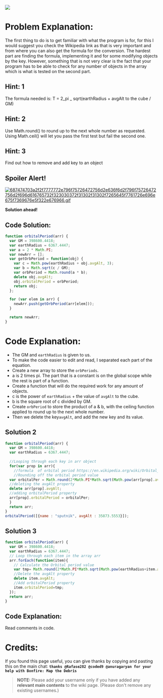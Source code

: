 ![](http://i.imgur.com/jSJ4E7L.jpg)

# Problem Explanation:
The first thing to do is to get familiar with what the program is for, for this I would suggest you check the Wikipedia link as that is very important and from where you can also get the formula for the conversion. The hardest part are finding the formula, implementing it and for some modifying objects by the key. However, something that is not very clear is the fact that your program has to be able to check for any number of objects in the array which is what is tested on the second part.

## Hint: 1
The formula needed is: T = 2_pi _ sqrt(earthRadius + avgAlt to the cube / GM)

## Hint: 2
Use Math.round() to round up to the next whole number as requested. Using Math.ceil() will let you pass the first test but fail the second one.

## Hint: 3
Find out how to remove and add key to an object

## Spoiler Alert!
[![687474703a2f2f7777772e796f75726472756d2e636f6d2f796f75726472756d2f696d616765732f323030372f31302f31302f7265645f7761726e696e675f7369676e5f322e676966.gif](https://files.gitter.im/FreeCodeCamp/Wiki/nlOm/thumb/687474703a2f2f7777772e796f75726472756d2e636f6d2f796f75726472756d2f696d616765732f323030372f31302f31302f7265645f7761726e696e675f7369676e5f322e676966.gif)](https://files.gitter.im/FreeCodeCamp/Wiki/nlOm/687474703a2f2f7777772e796f75726472756d2e636f6d2f796f75726472756d2f696d616765732f323030372f31302f31302f7265645f7761726e696e675f7369676e5f322e676966.gif)

**Solution ahead!**

## Code Solution:

```js
function orbitalPeriod(arr) {
  var GM = 398600.4418;
  var earthRadius = 6367.4447;
  var a = 2 * Math.PI;
  var newArr = [];
  var getOrbPeriod = function(obj) {
    var c = Math.pow(earthRadius + obj.avgAlt, 3);
    var b = Math.sqrt(c / GM);
    var orbPeriod = Math.round(a * b);
    delete obj.avgAlt;
    obj.orbitalPeriod = orbPeriod;
    return obj;
  };

  for (var elem in arr) {
    newArr.push(getOrbPeriod(arr[elem]));
  }

  return newArr;
}
```

# Code Explanation:
- The GM and `earthRadius` is given to us.
- To make the code easier to edit and read, I separated each part of the equation.
- Create a new array to store the `orbPeriods`.
- a is 2 times pi. The part that is a constant is on the global scope while the rest is part of a function.
- Create a function that will do the required work for any amount of objects.
- c is the power of `earthRadius` + the value of `avgAlt` to the cube.
- b is the square root of c divided by GM.
- Create `orbPeriod` to store the product of a & b, with the ceiling function applied to round up to the next whole number.
- Then we delete the key`avgAlt`, and add the new key and its value.

## Solution 2

```js
function orbitalPeriod(arr) {
  var GM = 398600.4418;
  var earthRadius = 6367.4447;
  
  //Looping through each key in arr object
  for(var prop in arr){
    //formula  of orbital period https://en.wikipedia.org/wiki/Orbital_period here a = avgAlt+earthRadius
    //Rounding off the orbital period value 
  var orbitalPer = Math.round(2*Math.PI*Math.sqrt(Math.pow(arr[prop].avgAlt+earthRadius,3)/GM));
  //deleting the avgAlt property 
  delete arr[prop].avgAlt;
  //adding orbitalPeriod property
  arr[prop].orbitalPeriod = orbitalPer;
  }
  return arr;
}
orbitalPeriod([{name : "sputnik", avgAlt : 35873.5553}]);
```

## Solution 3
```js
function orbitalPeriod(arr) {
  var GM = 398600.4418;
  var earthRadius = 6367.4447;
  // Loop through each item in the array arr
  arr.forEach(function(item){
    // Calculate the Orbital period value
    var tmp= Math.round(2*Math.PI*Math.sqrt(Math.pow(earthRadius+item.avgAlt,3)/GM));
    //Delete the avgAlt property
    delete item.avgAlt;
    //Add orbitalPeriod property
    item.orbitalPeriod=tmp;
  });
  return arr;
}
```
## Code Explanation:
 Read comments in code.

# Credits:
If you found this page useful, you can give thanks by copying and pasting this on the main chat:  **`thanks @Rafase282 @coded9 @anuragaryan for your help with Bonfire: Map the Debris`**

> **NOTE:** Please add your username only if you have added any **relevant main contents** to the wiki page. (Please don't remove any existing usernames.)
